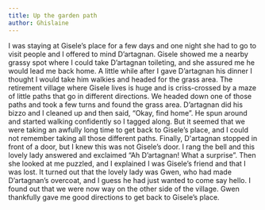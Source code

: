 ```yaml
---
title: Up the garden path
author: Ghislaine
---
```


I was staying at Gisele’s place for a few days and one night she had to go to visit people and I offered to mind D’artagnan. Gisele showed me a nearby grassy spot where I could take D’artagnan toileting, and she assured me he would lead me back home. A little while after I gave D’artagnan his dinner I thought I would take him walkies and headed for the grass area. The retirement village where Gisele lives is huge and is criss-crossed by a maze of little paths that go in different directions. We headed down one of those paths and took a few turns and found the grass area. D’artagnan did his bizzo and I cleaned up and then said, “Okay, find home”. He spun around and started walking confidently so I tagged along. But it seemed that we were taking an awfully long time to get back to Gisele’s place, and I could not remember taking all those different paths. Finally, D'artagnan stopped in front of a door, but I knew this was not Gisele’s door. I rang the bell and this lovely lady answered and exclaimed “Ah D’artagnan! What a surprise”. Then she looked at me puzzled, and I explained I was Gisele’s friend and that I was lost. It turned out that the lovely lady was Gwen, who had made D’artagnan’s overcoat, and I guess he had just wanted to come say hello. I found out that we were now way on the other side of the village. Gwen thankfully gave me good directions to get back to Gisele’s place.
